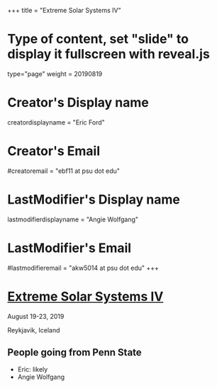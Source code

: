 +++
title = "Extreme Solar Systems IV"
# Type of content, set "slide" to display it fullscreen with reveal.js
type="page"
weight = 20190819

# Creator's Display name
creatordisplayname = "Eric Ford"
# Creator's Email
#creatoremail = "ebf11 at psu dot edu"
# LastModifier's Display name
lastmodifierdisplayname = "Angie Wolfgang"
# LastModifier's Email
#lastmodifieremail = "akw5014 at psu dot edu"
+++

# [Extreme Solar Systems IV](https://sites.northwestern.edu/iceland2019/)

August 19-23, 2019

Reykjavik, Iceland

## People going from Penn State
- Eric: likely
- Angie Wolfgang




